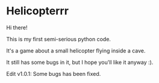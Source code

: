 # Helicopterrr

Hi there!

This is my first semi-serious python code.

It's a game about a small helicopter flying inside a cave.

It still has some bugs in it, but I hope you'll like it anyway :).

Edit v1.0.1: Some bugs has been fixed.
